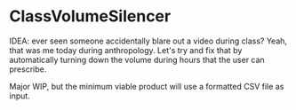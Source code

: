 # ClassVolumeSilencer
IDEA: ever seen someone accidentally blare out a video during class? Yeah, that was me today during anthropology. Let's try and fix that by automatically turning down the volume during hours that the user can prescribe.

Major WIP, but the minimum viable product will use a formatted CSV file as input.
